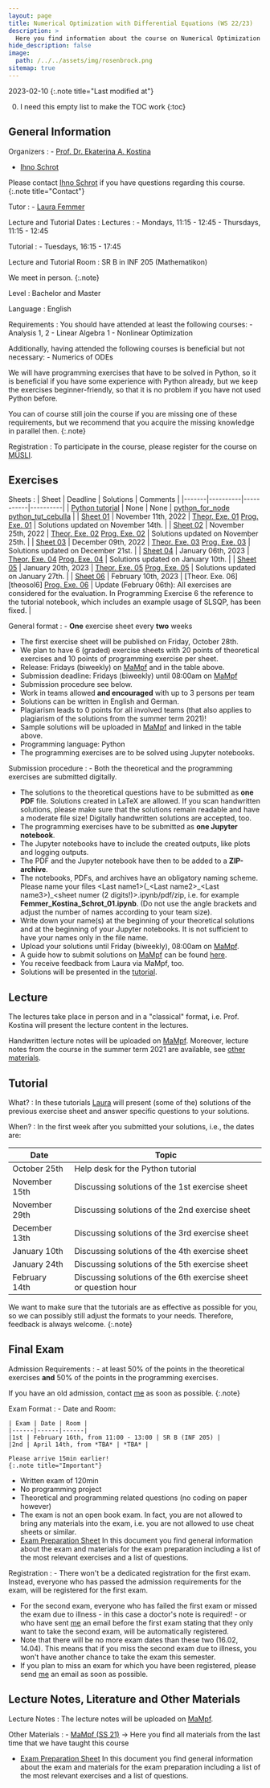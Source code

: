 ```yaml
---
layout: page
title: Numerical Optimization with Differential Equations (WS 22/23)
description: >
  Here you find information about the course on Numerical Optimization with Differential Equations in the winter term 2022/23.
hide_description: false
image: 
  path: /../../assets/img/rosenbrock.png
sitemap: true
---
```


<!-- invert_sidebar: true -->

2023-02-10
{:.note title="Last modified at"}

0. I need this empty list to make the TOC work
{:toc}

## General Information

Organizers
: - [Prof. Dr. Ekaterina A. Kostina][ekaterina]
  - [Ihno Schrot][ihno]
  
  Please contact [Ihno Schrot][ihno] if you have questions regarding this course.
  {:.note title="Contact"}
  
Tutor
: - [Laura Femmer][laura]

<!-- First Lecture
: Monday, October 17, 11:15, in SR B in INF 205 (Mathematikon)  -->

Lecture and Tutorial Dates
: Lectures
  : - Mondays, 11:15 - 12:45
    - Thursdays, 11:15 - 12:45
  
  Tutorial
  : - Tuesdays, 16:15 - 17:45

Lecture and Tutorial Room
: SR B in INF 205 (Mathematikon)
  
  We meet in person.
  {:.note}

Level 
: Bachelor and Master

Language
: English

Requirements
: You should have attended at least the following courses:
    - Analysis 1, 2
    - Linear Algebra 1
    - Nonlinear Optimization
  
  Additionally, having attended the following courses is beneficial but not necessary:
    - Numerics of ODEs
    
  We will have programming exercises that have to be solved in Python, so it is beneficial if you have some experience with Python already, but we keep the exercises beginner-friendly, so that it is no problem if you have not used Python before.

  You can of course still join the course if you are missing one of these requirements, but we recommend that you acquire the missing knowledge in parallel then.
  {:.note}
  
Registration
: To participate in the course, please register for the course on [MÜSLI][muesli].

## Exercises

Sheets
: | Sheet | Deadline | Solutions | Comments |
  |-------|----------|-----------|----------|
  | [Python tutorial][sheettut] | None | None | [python\_for\_node][nbtut1] [python_tut_cebulla][nbtut2] |
  | [Sheet 01][sheet1] | November 11th, 2022 | [Theor. Exe. 01][theosol1] [Prog. Exe. 01][progsol1] | Solutions updated on November 14th. |
  | [Sheet 02][sheet2] | November 25th, 2022 | [Theor. Exe. 02][theosol2] [Prog. Exe. 02][progsol2] | Solutions updated on November 25th. |
  | [Sheet 03][sheet3] | December 09th, 2022 | [Theor. Exe. 03][theosol3] [Prog. Exe. 03][progsol3] | Solutions updated on December 21st. |
  | [Sheet 04][sheet4] | January 06th, 2023 | [Theor. Exe. 04][theosol4] [Prog. Exe. 04][progsol4] | Solutions updated on January 10th. |
  | [Sheet 05][sheet5] | January 20th, 2023 | [Theor. Exe. 05][theosol5] [Prog. Exe. 05][progsol5] | Solutions updated on January 27th. |
  | [Sheet 06][sheet6] | February 10th, 2023 | [Theor. Exe. 06][theosol6] [Prog. Exe. 06][progsol6] | Update (February 06th): All exercises are considered for the evaluation. In Programming Exercise 6 the reference to the tutorial notebook, which includes an example usage of SLSQP, has been fixed. |

General format
: - **One** exercise sheet every **two** weeks
  - The first exercise sheet will be published on Friday, October 28th.
  - We plan to have 6 (graded) exercise sheets with 20 points of theoretical exercises and 10 points of programming exercise per sheet.
  - Release: Fridays (biweekly) on [MaMpf][mampf] and in the table above.
  - Submission deadline: Fridays (biweekly) until 08:00am on [MaMpf][mampf]
  - Submission procedure see below.
  - Work in teams allowed **and encouraged** with up to 3 persons per team
  - Solutions can be written in English and German.
  - Plagiarism leads to 0 points for all involved teams (that also applies to plagiarism of the solutions from the summer term 2021)!
  - Sample solutions will be uploaded in [MaMpf][mampf] and linked in the table above.
  - Programming language: Python
  - The programming exercises are to be solved using Jupyter notebooks.

Submission procedure
: - Both the theoretical and the programming exercises are submitted digitally.
  - The solutions to the theoretical questions have to be submitted as **one PDF** file. Solutions created in LaTeX are allowed. If you scan handwritten solutions, please make sure that the solutions remain readable and have a moderate file size! Digitally handwritten solutions are accepted, too.
  - The programming exercises have to be submitted as **one Jupyter notebook**.
  - The Jupyter notebooks have to include the created outputs, like plots and logging outputs.
  - The PDF and the Jupyter notebook have then to be added to a **ZIP-archive**.
  - The notebooks, PDFs, and archives have an obligatory naming scheme. Please name your files \<Last name1\>(\_\<Last name2\>\_\<Last name3\>)_\<sheet numer (2 digits!)\>\.ipynb/pdf/zip, i.e. for example **Femmer_Kostina_Schrot_01.ipynb**. (Do not use the angle brackets and adjust the number of names according to your team size).
  - Write down your name(s) at the beginning of your theoretical solutions and at the beginning of your Jupyter notebooks. It is not sufficient to have your names only in the file name.
  - Upload your solutions until Friday (biweekly), 08:00am on [MaMpf][mampf].
  - A guide how to submit solutions on [MaMpf][mampf] can be found [here][subguide].
  - You receive feedback from Laura via MaMpf, too.
  - Solutions will be presented in the [tutorial][tuts].

## Lecture

The lectures take place in person and in a "classical" format, i.e. Prof. Kostina will present the lecture content in the lectures.

Handwritten lecture notes will be uploaded on [MaMpf][mampf]. Moreover, lecture notes from the course in the summer term 2021 are available, see [other materials][material].

## Tutorial

What?
: In these tutorials [Laura][laura] will present (some of the) solutions of the previous exercise sheet and answer specific questions to your solutions.

When?
: In the first week after you submitted your solutions, i.e., the dates are:
  
  | Date | Topic |
  |------|-------|
  | October 25th | Help desk for the Python tutorial |
  | November 15th | Discussing solutions of the 1st exercise sheet |
  | November 29th | Discussing solutions of the 2nd exercise sheet |
  | December 13th | Discussing solutions of the 3rd exercise sheet |
  | January 10th  | Discussing solutions of the 4th exercise sheet |
  | January 24th  | Discussing solutions of the 5th exercise sheet |
  | February 14th | Discussing solutions of the 6th exercise sheet or question hour |

We want to make sure that the tutorials are as effective as possible for you, so we can possibly still adjust the formats to your needs. Therefore, feedback is always welcome.
{:.note}

## Final Exam

Admission Requirements
: - at least 50% of the points in the theoretical exercises **and** 50% of the points in the programming exercises.
  
  If you have an old admission, contact [me][ihno] as soon as possible.
  {:.note}
  
Exam Format
: - Date and Room:

    | Exam | Date | Room |
    |------|------|------|
    |1st | February 16th, from 11:00 - 13:00 | SR B (INF 205) |
    |2nd | April 14th, from *TBA* | *TBA* |

    Please arrive 15min earlier!
    {:.note title="Important"}

  - Written exam of 120min
  - No programming project
  - Theoretical and programming related questions (no coding on paper however)
  - The exam is not an open book exam. In fact, you are not allowed to bring any materials into the exam, i.e. you are not allowed to use cheat sheets or similar.
  - [Exam Preparation Sheet][exprep] In this document you find general information about the exam and materials for the exam preparation including a list of the most relevant exercises and a list of questions.

Registration
: - There won't be a dedicated registration for the first exam. Instead, everyone who has passed the admission requirements for the exam, will be registered for the first exam.
  - For the second exam, everyone who has failed the first exam or missed the exam due to illness - in this case a doctor's note is required! - or who have sent [me][ihno] an email before the first exam stating that they only want to take the second exam, will be automatically registered.
  - Note that there will be no more exam dates than these two (16.02, 14.04). This means that if you miss the second exam due to illness, you won't have another chance to take the exam this semester.
  - If you plan to miss an exam for which you have been registered, please send [me][ihno] an email as soon as possible.

## Lecture Notes, Literature and Other Materials

Lecture Notes
: The lecture notes will be uploaded on [MaMpf][mampf].

<!-- Literature
: _TBA_ -->

<!--   - Nocedal, Wright: Numerical Optimization, Springer, 2006.
  - Fletcher: Practical Methods of Optimization, Wiley, 2nd edition 1987.
  - Ulbrich, Ulbrich: Nichtlineare Optimierung, Birkhäuser Verlag, 2012. (German) -->

Other Materials
: - [MaMpf (SS 21)][mampfold] -> Here you find all materials from the last time that we have taught this course
  - [Exam Preparation Sheet][exprep] In this document you find general information about the exam and materials for the exam preparation including a list of the most relevant exercises and a list of questions.
<!--   - [Skript][skript] -> Lecture Notes from the winter term 2011 (German) -->

[sheettut]: https://heibox.uni-heidelberg.de/f/d1279b19a40448b68e15/
[nbtut1]: https://heibox.uni-heidelberg.de/f/562a0f50d9ed446e8102/?dl=1
[nbtut2]: https://heibox.uni-heidelberg.de/f/1f37115e2ce44adda174/?dl=1
[sheet1]: https://heibox.uni-heidelberg.de/f/b1f8da1b64754e17b731/
[theosol1]: https://heibox.uni-heidelberg.de/f/c23da17629df45de9448/
[progsol1]: https://heibox.uni-heidelberg.de/f/fe7f44e4c91c4dadabb5/?dl=1
[sheet2]: https://heibox.uni-heidelberg.de/f/8aaa762fa3ad437aa312/
[theosol2]: https://heibox.uni-heidelberg.de/f/fa9b2062e91b4b629b62/
[progsol2]: https://heibox.uni-heidelberg.de/f/2654d36491e6457f8af7/?dl=1
[sheet3]: https://heibox.uni-heidelberg.de/f/1370fa7dff0747adbd5b/
[theosol3]: https://heibox.uni-heidelberg.de/f/af0e52c67bd7414bb450/
[progsol3]: https://heibox.uni-heidelberg.de/f/1cedb00f1f034cf9bed7/?dl=1
[sheet4]: https://heibox.uni-heidelberg.de/f/22ef91988ab74ff4b3d0/
[theosol4]: https://heibox.uni-heidelberg.de/f/3024a79867df45e4836a/
[progsol4]: https://heibox.uni-heidelberg.de/f/bf37f63006f64192b3f7/?dl=1
[sheet5]: https://heibox.uni-heidelberg.de/f/298e64b3e33f47babb7f/
[theosol5]: https://heibox.uni-heidelberg.de/f/d8094f828a3049d2b9a9/
[progsol5]: https://heibox.uni-heidelberg.de/f/4f3b6fd8a63e4cfcbbe6/?dl=1
[sheet6]: https://heibox.uni-heidelberg.de/f/aa14587d9dfa41b18aec/
[theosol5]: https://heibox.uni-heidelberg.de/f/adf0517691cc444a960a/
[progsol6]: https://heibox.uni-heidelberg.de/f/8a3c9766910545db838e/?dl=1

[exprep]: https://heibox.uni-heidelberg.de/f/e43c79198b754515a36c/

[tuts]: #tutorial
[ws]: #collaborative-working-session
[sol]: #presentation-of-solutions
[material]: #lecture-notes-literature-and-other-materials

[ekaterina]: mailto:ekaterina(dot)kostina(at)iwr(dot)uni-heidelberg(dot)de
[ihno]: mailto:ihno(dot)schrot(at)uni-heidelberg(dot)de
[laura]: mailto:laura(dot)femmer(at)stud(dot)uni-heidelberg(dot)de
[muesli]: https://muesli.mathi.uni-heidelberg.de/lecture/view/1603
[mampfold]: https://mampf.mathi.uni-heidelberg.de/lectures/90
[mampf]: https://mampf.mathi.uni-heidelberg.de/lectures/144
[subguide]: https://mampf.blog/handing-in-homework-assignments/

